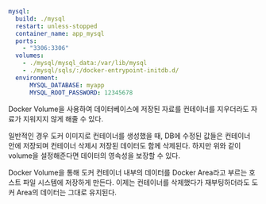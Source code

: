 ```yaml
mysql:  
  build: ./mysql  
  restart: unless-stopped  
  container_name: app_mysql  
  ports:  
    - "3306:3306"  
  volumes:  
    - ./mysql/mysql_data:/var/lib/mysql  
    - ./mysql/sqls/:/docker-entrypoint-initdb.d/  
  environment:  
      MYSQL_DATABASE: myapp  
      MYSQL_ROOT_PASSWORD: 12345678
```

Docker Volume을 사용하여 데이터베이스에 저장된 자료를 컨테이너를 지우더라도 자료가 지워지지 않게 해줄 수 있다.

일반적인 경우 도커 이미지로 컨테이너를 생성했을 때, DB에 수정된 값들은 컨테이너 안에 저장되며 컨테이너 삭제시 저장된 데이터도 함께 삭제된다. 하지만 위와 같이 volume을 설정해준다면 데이터의 영속성을 보장할 수 있다.

Docker Volume을 통해 도커 컨테이너 내부의 데이터를 Docker Area라고 부르는 호스트 파일 시스템에 저장하게 만든다. 이제는 컨테이너를 삭제했다가 재부팅하더라도 도커 Area의 데이터는 그대로 유지된다.
